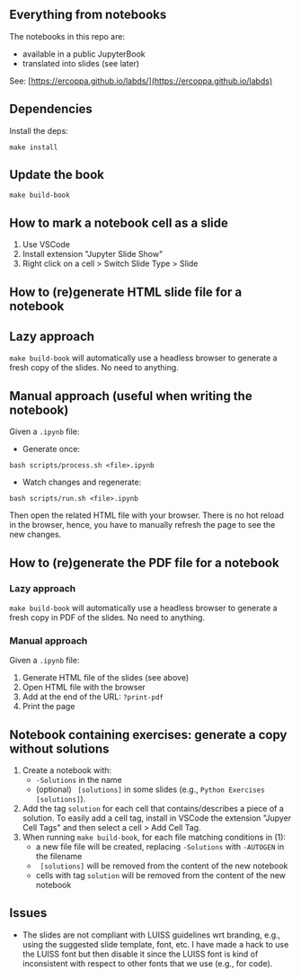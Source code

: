 ## Everything from notebooks

The notebooks in this repo are:
- available in a public JupyterBook
- translated into slides (see later)

See: [https://ercoppa.github.io/labds/](https://ercoppa.github.io/labds)

## Dependencies

Install the deps:
```
make install
```

## Update the book

```
make build-book
```

## How to mark a notebook cell as a slide

1. Use VSCode
2. Install extension "Jupyter Slide Show"
3. Right click on a cell > Switch Slide Type > Slide

## How to (re)generate HTML slide file for a notebook

## Lazy approach

`make build-book` will automatically use a headless browser to generate a fresh copy of the slides. No need to anything.

## Manual approach (useful when writing the notebook)

Given a `.ipynb` file:
- Generate once:
```
bash scripts/process.sh <file>.ipynb
```
- Watch changes and regenerate:
```
bash scripts/run.sh <file>.ipynb
```

Then open the related HTML file with your browser. There is no hot reload in the browser, hence, you have to manually refresh the page to see the new changes.

## How to (re)generate the PDF file for a notebook

### Lazy approach

`make build-book` will automatically use a headless browser to generate a fresh copy in PDF of the slides. No need to anything.

### Manual approach

Given a `.ipynb` file:
1. Generate HTML file of the slides (see above)
2. Open HTML file with the browser
3. Add at the end of the URL: `?print-pdf`
4. Print the page

## Notebook containing exercises: generate a copy without solutions

1. Create a notebook with:
    - `-Solutions` in the name
    - (optional) ` [solutions]` in some slides (e.g., `Python Exercises [solutions]`).
2. Add the tag `solution` for each cell that contains/describes a piece of a solution. To easily add a cell tag, install in VSCode the extension "Jupyer Cell Tags" and then select a cell > Add Cell Tag.
3. When running `make build-book`, for each file matching conditions in (1):
    - a new file file will be created, replacing `-Solutions` with `-AUTOGEN` in the filename
    - ` [solutions]` will be removed from the content of the new notebook
    - cells with tag `solution` will be removed from the content of the new notebook

## Issues

- The slides are not compliant with LUISS guidelines wrt branding, e.g., using the suggested slide template, font, etc. I have made a hack to use the LUISS font but then disable it since the LUISS font is kind of inconsistent with respect to other fonts that we use (e.g., for code). 